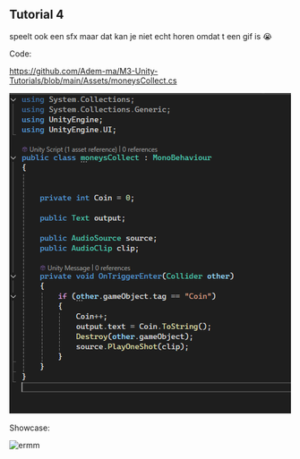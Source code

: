## Tutorial 4

speelt ook een sfx maar dat kan je niet echt horen omdat t een gif is :sob:

Code:

https://github.com/Adem-ma/M3-Unity-Tutorials/blob/main/Assets/moneysCollect.cs

![ermmm](gfx/Collect%20Code.png)

Showcase:

![ermm](gfx/Collect%20Showcase.gif)
